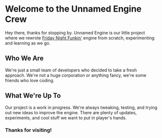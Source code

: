 # Welcome to the Unnamed Engine Crew

Hey there, thanks for stopping by.
Unnamed Engine is our little project where we rewrote [Friday Night Funkin'](https://github.com/FunkinCrew/Funkin) engine from scratch, experimenting and learning as we go.

## Who We Are

We're just a small team of developers who decided to take a fresh approach. We're not a huge corporation or anything fancy, we're some friends who love coding.

## What We're Up To

Our project is a work in progress. We're always tweaking, testing, and trying out new ideas to improve the engine. There are plenty of updates, experiments, and cool stuff we want to put in player's hands.

### Thanks for visiting!
